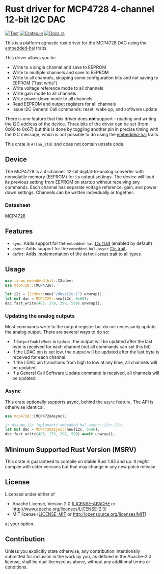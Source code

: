 # Rust driver for MCP4728 4-channel 12-bit I2C DAC

[![Test][test-badge]][test-link]
[![Crates.io][crates-badge]][crates-link]
[![Docs.rs][docs-badge]][docs-link]

This is a platform agnostic rust driver for the MCP4728 DAC using the
[embedded-hal](https://github.com/rust-embedded/embedded-hal) traits.

This driver allows you to:

- Write to a single channel and save to EEPROM
- Write to multiple channels and save to EEPROM
- Write to all channels, skipping some configuration bits and not saving to EEPROM ("fast write")
- Write voltage reference mode to all channels
- Write gain mode to all channels
- Write power down mode to all channels
- Read EEPROM and output registers for all channels
- Issue I2C General Call commands: reset, wake up, and software update

There is one feature that this driver does **not** support - reading and writing the I2C address of
the device. Three bits of the driver can be set (from 0x60 to 0x67) but this is done by toggling
another pin in precise timing with the I2C message, which is not possible to do using the
[embedded-hal](https://github.com/rust-embedded/embedded-hal) traits.

This crate is `#![no_std]` and does not contain unsafe code.

## Device

The MCP4728 is a 4-channel, 12-bit digital-to-analog converter with nonvolatile memory (EEPROM) for
its output settings. The device will load its previous setting from EEPROM on startup without
receiving any commands. Each channel has separate voltage reference, gain, and power down settings.
Channels can be written individually or together.

### Datasheet

[MCP4728](https://ww1.microchip.com/downloads/en/DeviceDoc/22187E.pdf)

## Features

- `sync`: Adds support for the `embedded-hal`
  [`I2c` trait](https://docs.rs/embedded-hal/latest/embedded_hal/i2c/index.html)
  (enabled by default)
- `async`: Adds support for the `embedded-hal-async`
  [`I2c` trait](https://docs.rs/embedded-hal-async/1.0.0/embedded_hal_async/i2c/trait.I2c.html)
- `defmt`: Adds implementation of the `defmt`
  [`Format` trait](https://docs.rs/defmt/latest/defmt/trait.Format.html) to all types

## Usage

```rust
use linux_embedded_hal::I2cdev;
use mcp4728::{MCP4728};

let i2c = I2cdev::new("/dev/i2c-1").unwrap();
let mut dac = MCP4728::new(i2c, 0x60);
dac.fast_write(483, 279, 297, 590).unwrap();
```

### Updating the analog outputs

Most commands write to the output register but do not necessarily update the analog output.
There are several ways to do so:

- If `OutputEnableMode` is `Update`, the output will be updated after the last byte is received for
  each channel (not all commands can set this bit)
- If the LDAC pin is set low, the output will be updated after the last byte is received for each
  channel.
- If the LDAC pin transitions from high to low at any time, all channels will be updated.
- If a General Call Software Update command is received, all channels will be updated.

### Async

This crate optionally supports async, behind the `async` feature. The API is otherwise identical.

```rust
use mcp4728::{MCP4728Async};

// Assume i2c implements embedded_hal_async::i2c::I2c.
let mut dac = MCP4728Async::new(i2c, 0x60);
dac.fast_write(483, 279, 297, 590).await.unwrap();
```

## Minimum Supported Rust Version (MSRV)

This crate is guaranteed to compile on stable Rust 1.65 and up. It _might_ compile with older
versions but that may change in any new patch release.

## License

Licensed under either of

- Apache License, Version 2.0
  ([LICENSE-APACHE](LICENSE-APACHE) or http://www.apache.org/licenses/LICENSE-2.0)
- MIT license
  ([LICENSE-MIT](LICENSE-MIT) or http://opensource.org/licenses/MIT)

at your option.

## Contribution

Unless you explicitly state otherwise, any contribution intentionally submitted
for inclusion in the work by you, as defined in the Apache-2.0 license, shall be
dual licensed as above, without any additional terms or conditions.

<!-- Badges -->

[test-badge]: https://github.com/davidstalnaker/mcp4728/actions/workflows/test.yaml/badge.svg
[test-link]: https://github.com/davidstalnaker/mcp4728/actions/workflows/test.yaml
[crates-badge]: https://img.shields.io/crates/v/mcp4728
[crates-link]: https://crates.io/crates/mcp4728
[docs-badge]: https://img.shields.io/docsrs/mcp4728
[docs-link]: https://docs.rs/mcp4728/latest/mcp4728
